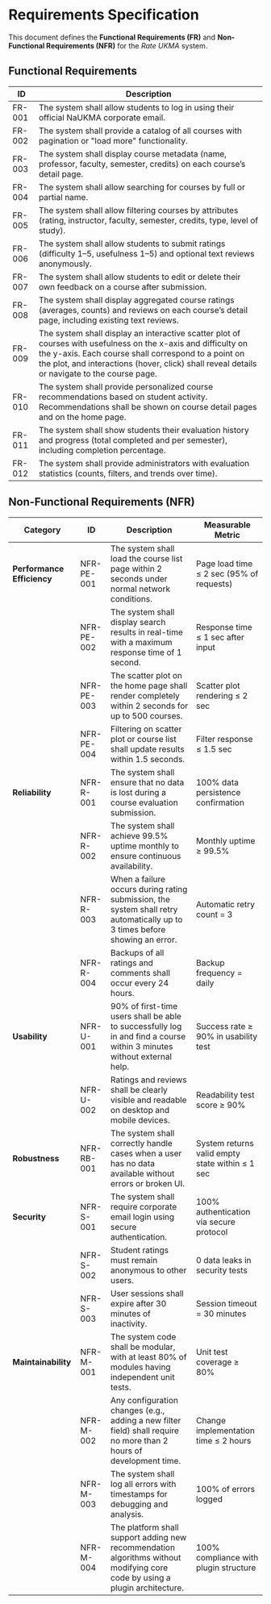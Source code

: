 # Requirements Specification

This document defines the **Functional Requirements (FR)** and **Non-Functional Requirements (NFR)** for the _Rate UKMA_ system.

## Functional Requirements

| ID | Description |
| --- | --- |
| FR-001 | The system shall allow students to log in using their official NaUKMA corporate email. |
| FR-002 | The system shall provide a catalog of all courses with pagination or "load more" functionality. |
| FR-003 | The system shall display course metadata (name, professor, faculty, semester, credits) on each course’s detail page. |
| FR-004 | The system shall allow searching for courses by full or partial name. |
| FR-005 | The system shall allow filtering courses by attributes (rating, instructor, faculty, semester, credits, type, level of study). |
| FR-006 | The system shall allow students to submit ratings (difficulty 1–5, usefulness 1–5) and optional text reviews anonymously. |
| FR-007 | The system shall allow students to edit or delete their own feedback on a course after submission. |
| FR-008 | The system shall display aggregated course ratings (averages, counts) and reviews on each course’s detail page, including existing text reviews. |
| FR-009 | The system shall display an interactive scatter plot of courses with usefulness on the x-axis and difficulty on the y-axis. Each course shall correspond to a point on the plot, and interactions (hover, click) shall reveal details or navigate to the course page. |
| FR-010 | The system shall provide personalized course recommendations based on student activity. Recommendations shall be shown on course detail pages and on the home page. |
| FR-011 | The system shall show students their evaluation history and progress (total completed and per semester), including completion percentage. |
| FR-012 | The system shall provide administrators with evaluation statistics (counts, filters, and trends over time). |

## Non-Functional Requirements (NFR)

| Category | ID | Description | Measurable Metric |
|--------------|------------|--------------------|------------------------|
| **Performance Efficiency** | NFR-PE-001 | The system shall load the course list page within 2 seconds under normal network conditions. | Page load time ≤ 2 sec (95% of requests) |
| | NFR-PE-002 | The system shall display search results in real-time with a maximum response time of 1 second. | Response time ≤ 1 sec after input |
| | NFR-PE-003 | The scatter plot on the home page shall render completely within 2 seconds for up to 500 courses. | Scatter plot rendering ≤ 2 sec |
| | NFR-PE-004 | Filtering on scatter plot or course list shall update results within 1.5 seconds. | Filter response ≤ 1.5 sec |
| **Reliability** | NFR-R-001 | The system shall ensure that no data is lost during a course evaluation submission. | 100% data persistence confirmation |
| | NFR-R-002 | The system shall achieve 99.5% uptime monthly to ensure continuous availability. | Monthly uptime ≥ 99.5% |
| | NFR-R-003 | When a failure occurs during rating submission, the system shall retry automatically up to 3 times before showing an error. | Automatic retry count = 3 |
| | NFR-R-004 | Backups of all ratings and comments shall occur every 24 hours. | Backup frequency = daily |
| **Usability** | NFR-U-001 | 90% of first-time users shall be able to successfully log in and find a course within 3 minutes without external help. | Success rate ≥ 90% in usability test |
| | NFR-U-002 | Ratings and reviews shall be clearly visible and readable on desktop and mobile devices. | Readability test score ≥ 90% |
| **Robustness** | NFR-RB-001 | The system shall correctly handle cases when a user has no data available without errors or broken UI. | System returns valid empty state within ≤ 1 sec |
| **Security** | NFR-S-001 | The system shall require corporate email login using secure authentication. | 100% authentication via secure protocol |
| | NFR-S-002 | Student ratings must remain anonymous to other users. | 0 data leaks in security tests |
| | NFR-S-003 | User sessions shall expire after 30 minutes of inactivity. | Session timeout = 30 minutes |
| **Maintainability** | NFR-M-001 | The system code shall be modular, with at least 80% of modules having independent unit tests. | Unit test coverage ≥ 80% |
| | NFR-M-002 | Any configuration changes (e.g., adding a new filter field) shall require no more than 2 hours of development time. | Change implementation time ≤ 2 hours |
| | NFR-M-003 | The system shall log all errors with timestamps for debugging and analysis. | 100% of errors logged |
| | NFR-M-004 | The platform shall support adding new recommendation algorithms without modifying core code by using a plugin architecture. | 100% compliance with plugin structure |
